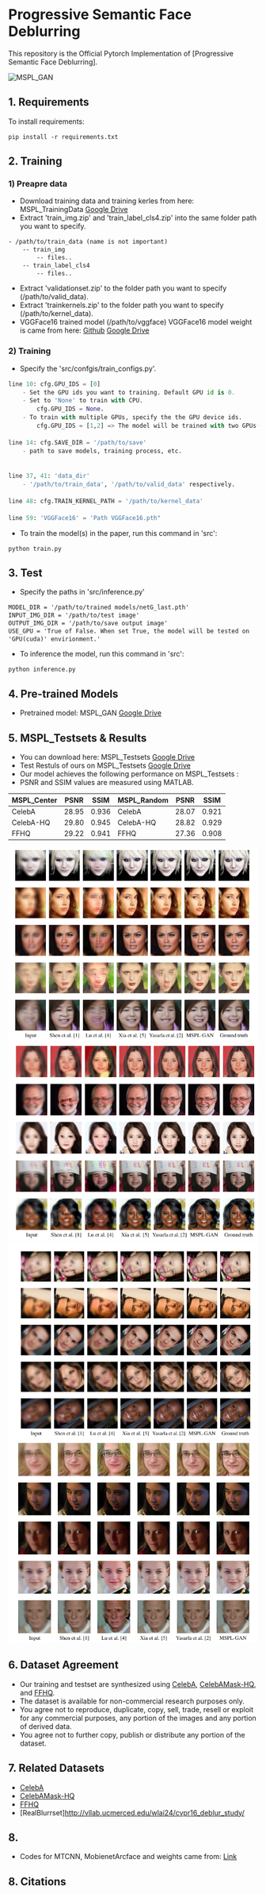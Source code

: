 # Progressive Semantic Face Deblurring

This repository is the Official Pytorch Implementation of [Progressive Semantic Face Deblurring]. 

![MSPL_GAN](/images/mspl_gan.png)

## 1. Requirements
To install requirements:
```setup
pip install -r requirements.txt
```

## 2. Training
### 1) Preapre data
+ Download training data and training kerles from here: MSPL_TrainingData [Google Drive](https://drive.google.com/drive/folders/1ZE5EAgYxW-KE0EGPGQfU8KHAv6qHV8gy?usp=sharing)
+ Extract 'train_img.zip' and 'train_label_cls4.zip' into the same folder path you want to specify.
```Example
- /path/to/train_data (name is not important)
    -- train_img
        -- files..
    -- train_label_cls4
        -- files..
```
+ Extract 'validationset.zip' to the folder path you want to specify (/path/to/valid_data).
+ Extract 'trainkernels.zip' to the folder path you want to specify (/path/to/kernel_data).
+ VGGFace16 trained model (/path/to/vggface)
VGGFace16 model weight is came from here: [Github](https://github.com/ustclby/Unsupervised-Domain-Specific-Deblurring)
[Google Drive](https://drive.google.com/file/d/1MGSQpN-wsUe1EzADWSa13R7Czf00Xmmn/view?usp=sharing)


### 2) Training
+ Specify the 'src/confgis/train_configs.py'.
```train_configs.py
line 10: cfg.GPU_IDS = [0]
    - Set the GPU ids you want to training. Default GPU id is 0.
    - Set to 'None' to train with CPU.
        cfg.GPU_IDS = None.
    - To train with multiple GPUs, specify the the GPU device ids. 
        cfg.GPU_IDS = [1,2] => The model will be trained with two GPUs(device ids(1,2)).

line 14: cfg.SAVE_DIR = '/path/to/save' 
    - path to save models, training process, etc. 
    

line 37, 41: 'data_dir'
    - '/path/to/train_data', '/path/to/valid_data' respectively.

line 48: cfg.TRAIN_KERNEL_PATH = '/path/to/kernel_data'

line 59: 'VGGFace16' = 'Path VGGFace16.pth"
```

+ To train the model(s) in the paper, run this command in 'src':
```train
python train.py
```

## 3. Test
+ Specify the paths in 'src/inference.py'
```
MODEL_DIR = '/path/to/trained models/netG_last.pth'
INPUT_IMG_DIR = '/path/to/test image'
OUTPUT_IMG_DIR = '/path/to/save output image'
USE_GPU = 'True of False. When set True, the model will be tested on 'GPU(cuda)' envirionment.'
```
+ To inference the model, run this command in 'src':
```inference
python inference.py
```

## 4. Pre-trained Models
+ Pretrained model: MSPL_GAN [Google Drive](https://drive.google.com/drive/folders/1W55HWWkv3PhexuRBa9xCVjdC6WWcc5al?usp=sharing)


## 5. MSPL_Testsets & Results
+ You can download here: MSPL_Testsets [Google Drive](https://drive.google.com/drive/folders/1522V-vcngc48PdIKNEee0jVb3uGKMVpd?usp=sharing)
+ Test Restuls of ours on MSPL_Testsets [Google Drive](https://drive.google.com/drive/folders/1mmK7qDhxOOehYCeTNMOTI0RhBj1HUDqx?usp=sharing)
+ Our model achieves the following performance on MSPL_Testsets :
+ PSNR and SSIM values are measured using MATLAB.

| MSPL_Center   | PSNR      | SSIM      | MSPL_Random   | PSNR      | SSIM      |
| ------------- | --------- | --------- | ------------- | --------- | --------- |
| CelebA        | 28.95     | 0.936     | CelebA        | 28.07     | 0.921     |
| CelebA-HQ     | 29.80     | 0.945     | CelebA-HQ     | 28.82     | 0.929     |
| FFHQ          | 29.22     | 0.941     | FFHQ          | 27.36     | 0.908     |


![result1](/images/fig1.PNG)
![result2](/images/fig2.PNG)
![result3](/images/fig3.png)
![result4](/images/fig4.PNG)


## 6. Dataset Agreement
+ Our training and testset are synthesized using [CelebA](http://mmlab.ie.cuhk.edu.hk/projects/CelebA.html), [CelebAMask-HQ](https://github.com/switchablenorms/CelebAMask-HQ), and [FFHQ](https://github.com/NVlabs/ffhq-dataset).
+ The dataset is available for non-commercial research purposes only.
+ You agree not to reproduce, duplicate, copy, sell, trade, resell or exploit for any commercial purposes, any portion of the images and any portion of derived data.
+ You agree not to further copy, publish or distribute any portion of the dataset. 


## 7. Related Datasets
+ [CelebA](http://mmlab.ie.cuhk.edu.hk/projects/CelebA.html)
+ [CelebAMask-HQ](https://github.com/switchablenorms/CelebAMask-HQ)
+ [FFHQ](https://github.com/NVlabs/ffhq-dataset)
+ [RealBlurrset]http://vllab.ucmerced.edu/wlai24/cvpr16_deblur_study/

## 8.
+ Codes for MTCNN, MobienetArcface and weights came from: [Link](https://github.com/TreB1eN/InsightFace_Pytorch)

## 8. Citations

